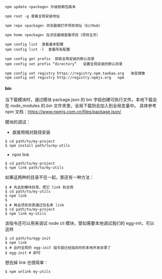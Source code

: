 ```shell
npm update <package> 升级依赖包版本

npm root -g 查看全局安装地址

npm repo <package> 浏览器端打开项目地址（GitHub）

npm home <package> 在浏览器端查看项目（项目主页）

npm config list  查看基本配置
npm config list -l  查看所有配置

npm config get prefix  获取全局安装的默认目录
npm config set prefix “directory”   设置全局安装的默认目录

npm config set registry https://registry.npm.taobao.org   淘宝镜像
npm config set registry http://registry.npmjs.org   npm
```

#### bin

当下载模块时，通过模块 package.json 的 bin 字段创建可执行文件。本地下载会在 node_modules 的.bin 文件夹里，全局下载则会加入到全局变量中。
具体参考 npm 文档：https://www.npmjs.com.cn/files/package.json/

模块的调试：

- 直接用相对路径安装

```
$ cd path/to/my-project
$ npm install path/to/my-utils
```

- npm link

```
$ cd path/to/my-project
$ npm link path/to/my-utils
```

如果这两种的目录不在一起，那还有一种方法：

```
$ # 先去到模块目录，把它 link 到全局
$ cd path/to/my-utils
$ npm link
$
$ # 再去项目目录通过包名来 link
$ cd path/to/my-project
$ npm link my-utils
```

该指令还可以用来调试 node cli 模块，譬如需要本地调试我们的 egg-init，可以这样

```
$ cd path/to/egg-init
$ npm link
$ # 此时全局的 egg-init 指令就已经指向你的本地开发目录了
$ egg-init # 即可
```

想去掉 link 也很简单：

```
$ npm unlink my-utils
```
